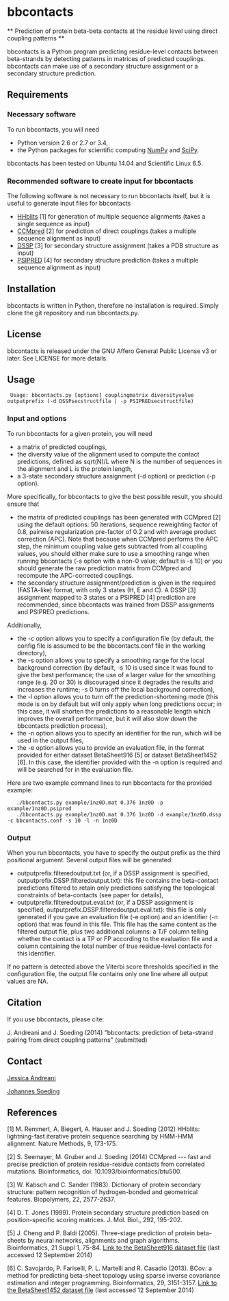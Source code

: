 # bbcontacts
** Prediction of protein beta-beta contacts at the residue level using direct coupling patterns **

bbcontacts is a Python program predicting residue-level contacts between beta-strands by detecting patterns in matrices of predicted couplings.
bbcontacts can make use of a secondary structure assignment or a secondary structure prediction.


## Requirements

### Necessary software

To run bbcontacts, you will need

   * Python version 2.6 or 2.7 or 3.4,
   * the Python packages for scientific computing [NumPy](http://www.numpy.org/) and [SciPy](http://www.scipy.org/scipylib/index.html).

bbcontacts has been tested on Ubuntu 14.04 and Scientific Linux 6.5.

### Recommended software to create input for bbcontacts

The following software is not necessary to run bbcontacts itself, but it is useful to generate input files for bbcontacts

   * [HHblits](http://toolkit.genzentrum.lmu.de/hhblits/) [1] for generation of multiple sequence alignments (takes a single sequence as input)
   * [CCMpred](https://bitbucket.org/soedinglab/ccmpred/) [2] for prediction of direct couplings (takes a multiple sequence alignment as input)
   * [DSSP](http://swift.cmbi.ru.nl/gv/dssp/) [3] for secondary structure assignment (takes a PDB structure as input)
   * [PSIPRED](http://bioinf.cs.ucl.ac.uk/psipred/) [4] for secondary structure prediction (takes a multiple sequence alignment as input)


## Installation
bbcontacts is written in Python, therefore no installation is required. Simply clone the git repository and run bbcontacts.py.


## License
bbcontacts is released under the GNU Affero General Public License v3 or later. See LICENSE for more details.


## Usage

     Usage: bbcontacts.py [options] couplingmatrix diversityvalue outputprefix (-d DSSPsecstructfile | -p PSIPREDsecstructfile)

### Input and options

To run bbcontacts for a given protein, you will need

   * a matrix of predicted couplings,
   * the diversity value of the alignment used to compute the contact predictions, defined as sqrt(N)/L where N is the number of sequences in the alignment and L is the protein length,
   * a 3-state secondary structure assignment (-d option) or prediction (-p option).

More specifically, for bbcontacts to give the best possible result, you should ensure that

   * the matrix of predicted couplings has been generated with CCMpred [2] using the default options: 50 iterations, sequence reweighting factor of 0.8, pairwise regularization pre-factor of 0.2 and with average product correction (APC). Note that because when CCMpred performs the APC step, the minimum coupling value gets subtracted from all coupling values, you should either make sure to use a smoothing range when running bbcontacts (-s option with a non-0 value; default is -s 10) or you should generate the raw prediction matrix from CCMpred and recompute the APC-corrected couplings.
   * the secondary structure assignment/prediction is given in the required (FASTA-like) format, with only 3 states (H, E and C). A DSSP [3] assignment mapped to 3 states or a PSIPRED [4] prediction are recommended, since bbcontacts was trained from DSSP assignments and PSIPRED predictions.

Additionally, 

   * the -c option allows you to specify a configuration file (by default, the config file is assumed to be the bbcontacts.conf file in the working directory),
   * the -s option allows you to specify a smoothing range for the local background correction (by default, -s 10 is used since it was found to give the best performance; the use of a larger value for the smoothing range (e.g. 20 or 30) is discouraged since it degrades the results and increases the runtime; -s 0 turns off the local background correction),
   * the -l option allows you to turn off the prediction-shortening mode (this mode is on by default but will only apply when long predictions occur; in this case, it will shorten the predictions to a reasonable length which improves the overall performance, but it will also slow down the bbcontacts prediction process),
   * the -n option allows you to specify an identifier for the run, which will be used in the output files,
   * the -e option allows you to provide an evaluation file, in the format provided for either dataset BetaSheet916 [5] or dataset BetaSheet1452 [6]. In this case, the identifier provided with the -n option is required and will be searched for in the evaluation file.

Here are two example command lines to run bbcontacts for the provided example:
       
       ./bbcontacts.py example/1nz0D.mat 0.376 1nz0D -p example/1nz0D.psipred
       ./bbcontacts.py example/1nz0D.mat 0.376 1nz0D -d example/1nz0D.dssp -c bbcontacts.conf -s 10 -l -n 1nz0D

### Output

When you run bbcontacts, you have to specify the output prefix as the third positional argument. Several output files will be generated:

   * outputprefix.filteredoutput.txt (or, if a DSSP assignment is specified, outputprefix.DSSP.filteredoutput.txt): this file contains the beta-contact predictions filtered to retain only predictions satisfying the topological constraints of beta-contacts (see paper for details),
   * outputprefix.filteredoutput.eval.txt (or, if a DSSP assignment is specified, outputprefix.DSSP.filteredoutput.eval.txt): this file is only generated if you gave an evaluation file (-e option) and an identifier (-n option) that was found in this file. This file has the same content as the filtered output file, plus two additional columns: a T/F column telling whether the contact is a TP or FP according to the evaluation file and a column containing the total number of true residue-level contacts for this identifier.

If no pattern is detected above the Viterbi score thresholds specified in the configuration file, the output file contains only one line where all output values are NA.

## Citation
If you use bbcontacts, please cite:

J. Andreani and J. Soeding (2014) "bbcontacts: prediction of beta-strand pairing from direct coupling patterns" (submitted)


## Contact

[Jessica Andreani](mailto:jessica.andreani@mpibpc.mpg.de)

[Johannes Soeding](mailto:johannes.soeding@mpibpc.mpg.de)


## References

   [1] M. Remmert, A. Biegert, A. Hauser and J. Soeding (2012) HHblits: lightning-fast iterative protein sequence searching by HMM-HMM alignment. Nature Methods, 9, 173-175.

   [2] S. Seemayer, M. Gruber and J. Soeding (2014) CCMpred --- fast and precise prediction of protein residue-residue contacts from correlated mutations. Bioinformatics, doi: 10.1093/bioinformatics/btu500.

   [3] W. Kabsch and C. Sander (1983). Dictionary of protein secondary structure: pattern recognition of hydrogen-bonded and geometrical features. Biopolymers, 22, 2577-2637.

   [4] D. T. Jones (1999). Protein secondary structure prediction based on position-specific scoring matrices. J. Mol. Biol., 292, 195-202.

   [5] J. Cheng and P. Baldi (2005). Three-stage prediction of protein beta-sheets by neural networks, alignments and graph algorithms. Bioinformatics, 21 Suppl 1, 75-84. [Link to the BetaSheet916 dataset file](http://contact.ics.uci.edu/betadata/betasheet.dat) (last accessed 12 September 2014)

   [6] C. Savojardo, P. Fariselli, P. L. Martelli and R. Casadio (2013). BCov: a method for predicting beta-sheet topology using sparse inverse covariance estimation and integer programming. Bioinformatics, 29, 3151-3157. [Link to the BetaSheet1452 dataset file](http://biocomp.unibo.it/savojard/bcov/BetaSheet1452.dat) (last accessed 12 September 2014)


